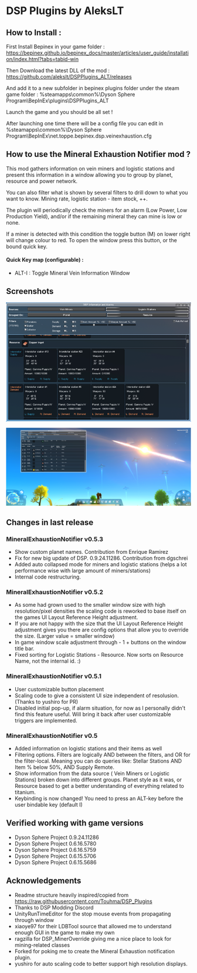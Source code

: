 # DSP Plugins by AleksLT

## How to Install :

First Install Bepinex in your game
folder : https://bepinex.github.io/bepinex_docs/master/articles/user_guide/installation/index.html?tabs=tabid-win

Then Download the latest DLL of the mod : https://github.com/alekslt/DSPPlugins_ALT/releases

And add it to a new subfolder in bepinex plugins folder under the steam game folder : %steamapps\common%\Dyson Sphere Program\BepInEx\plugins\DSPPlugins_ALT

Launch the game and you should be all set !

After launching one time there will be a config file you can edit in %steamapps\common%\Dyson Sphere Program\BepInEx\net.toppe.bepinex.dsp.veinexhaustion.cfg

## How to use the Mineral Exhaustion Notifier mod ?

This mod gathers information on vein miners and logistic stations and present this information in a window allowing you to group by planet, resource and power network.

You can also filter what is shown by several filters to drill down to what you want to know. Mining rate, logistic station - item stock, ++.

The plugin will periodically check the miners for an alarm (Low Power, Low Production Yield), and/or if the remaining mineral they can mine is low or none.

If a miner is detected with this condition the toggle button (M) on lower right will change colour to red. To open the window press this button, or the bound quick key.

#### Quick Key map (configurable) : 

* ALT-I : Toggle Mineral Vein Information Window

## Screenshots

![Notification Box](https://raw.githubusercontent.com/alekslt/DSPPlugins_ALT/master/MineralExhaustionNotifier/Screenshots/InfoWindow.PNG)

![Full screen example image](https://raw.githubusercontent.com/alekslt/DSPPlugins_ALT/master/MineralExhaustionNotifier/Screenshots/FullGame.PNG)

## Changes in last release

### MineralExhaustionNotifier v0.5.3

* Show custom planet names. Contribution from Enrique Ramirez
* Fix for new big update of DSP. 0.9.24.11286. Contribution from dgschrei
* Added auto collapsed mode for miners and logistic stations (helps a lot performance wise with large amount of miners/stations)
* Internal code restructuring.

### MineralExhaustionNotifier v0.5.2

* As some had grown used to the smaller window size with high resolution/pixel densities the scaling code is reworked to base itself on the games UI Layout Reference Height adjustment.
* If you are not happy with the size that the UI Layout Reference Height adjustment gives you there are config options that allow you to override the size. (Larger value = smaller window)
* In game window scale adjustment through - 1 + buttons on the window title bar.
* Fixed sorting for Logistic Stations - Resource. Now sorts on Resource Name, not the internal id. :)

### MineralExhaustionNotifier v0.5.1

* User customizable button placement
* Scaling code to give a consistent UI size independent of resolusion. (Thanks to yushiro for PR)
* Disabled initial pop-up, if alarm situation, for now as I personally didn't find this feature useful. Will bring it back after user customizable triggers are implemented.

### MineralExhaustionNotifier v0.5

* Added information on logistic stations and their items as well
* Filtering options. Filters are logically AND between the filters, and OR for the filter-local. Meaning you can do queries like: Stellar Stations AND Item % below 50%, AND Supply Remote.
* Show information from the data source ( Vein Miners or Logistic Stations) broken down into different groups. Planet style as it was, or Resource based to get a better understanding of everything related to titanium.
* Keybinding is now changed! You need to press an ALT-key before the user bindable key (default I)


## Verified working with game versions

* Dyson Sphere Project 0.9.24.11286
* Dyson Sphere Project 0.6.16.5780
* Dyson Sphere Project 0.6.16.5759
* Dyson Sphere Project 0.6.15.5706
* Dyson Sphere Project 0.6.15.5686

## Acknowledgements

* Readme structure heavily inspired/copied from https://raw.githubusercontent.com/Touhma/DSP_Plugins
* Thanks to DSP Modding Discord
* UnityRunTimeEditor for the stop mouse events from propagating through window
* xiaoye97 for their LDBTool source that allowed me to understand enough GUI in the game to make my own
* ragzilla for DSP_MinerOverride giving me a nice place to look for mining-related classes
* Forked for poking me to create the Mineral Exhaustion notification plugin.
* yushiro for auto scaling code to better support high resolution displays.
